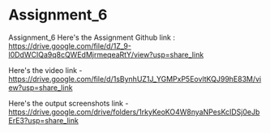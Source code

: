 # Assignment_6
Assignment_6 
Here's the Assignment Github link : https://drive.google.com/file/d/1Z_9-l0DdWCIQa9q8cQWEdMjrmeqeaRtY/view?usp=share_link

Here's the video link - https://drive.google.com/file/d/1sBynhUZ1J_YGMPxP5EovltKQJ99hE83M/view?usp=share_link

Here's the output screenshots link - https://drive.google.com/drive/folders/1rkyKeoKO4W8nyaNPesKcIDSj0eJbErE3?usp=share_link

